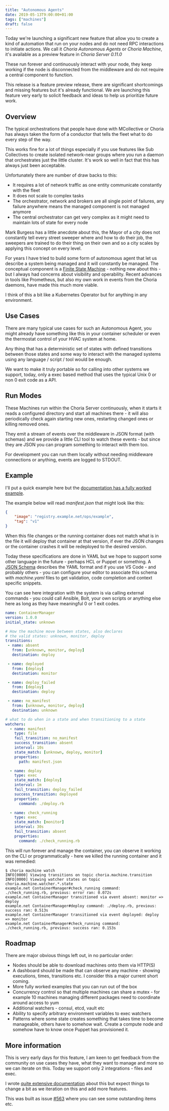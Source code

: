 ```yaml
---
title: "Autonomous Agents"
date: 2019-05-13T9:00:00+01:00
tags: ["machines"]
draft: false
---
```


Today we're launching a significant new feature that allow you to create a kind of automation that run on your nodes and do not need RPC interactions to initiate actions. We call it *Choria Autonomous Agents* or *Choria Machine*, it's available as a preview feature in *Choria Server 0.11.0*

These run forever and continuously interact with your node, they keep working if the node is disconnected from the middleware and do not require a central component to function.

This release is a feature preview release, there are significant shortcomings and missing features but it's already functional. We are launching this feature very early to solicit feedback and ideas to help us prioritize future work.

## Overview

The typical orchestrations that people have done with MCollective or Choria has always taken the form of a conductor that tells the fleet what to do every step of the way.

This works fine for a lot of things especially if you use features like Sub Collectives to create isolated network-near groups where you run a daemon that orchestrates just the little cluster. It's work so well in fact that this has always just been acceptable.

Unfortunately there are number of draw backs to this:

 * It requires a lot of network traffic as one entity communicate constantly with the fleet
 * It does not scale to complex tasks
 * The orchestrator, network and brokers are all single point of failures, any failure anywhere means the managed component is not managed anymore
 * The central orchestrator can get very complex as it might need to maintain lots of state for every node

Mark Burgess has a little anecdote about this, the Mayor of a city does not constantly tell every street sweeper where and how to do their job, the sweepers are trained to do their thing on their own and so a city scales by applying this concept on every level.

For years I have tried to build some form of autonomous agent that let us describe a system being managed and it will constantly be managed. The conceptual component is a [Finite State Machine](https://en.wikipedia.org/wiki/Finite-state_machine) - nothing new about this - but I always had concerns about visibility and operability. Recent advances in tools like Prometheus, but also my own work in events from the Choria daemons, have made this much more viable.

I think of this a bit like a Kubernetes Operator but for anything in any environment.

<!--more-->
## Use Cases

There are many typical use cases for such an Autonomous Agent, you might already have something like this in your container scheduler or even the thermostat control of your HVAC system at home.

Any thing that has a deterministic set of states with defined transitions between those states and some way to interact with the managed systems using any language / script / tool would be enough.

We want to make it truly portable so for calling into other systems we support, today, only a exec based method that uses the typical Unix 0 or non 0 exit code as a API.

## Run Modes

These Machines run within the Choria Server continuously, when it starts it reads a configured directory and start all machines there - it will also periodically check again starting new ones, restarting changed ones or killing removed ones.

They emit a stream of events over the middleware in JSON format (with schemas) and we provide a little CLI tool to watch these events - but since they are JSON you can program something to interact with them too.

For development you can run them locally without needing middleware connections or anything, events are logged to STDOUT.

## Example

I'll put a quick example here but the [documentation has a fully worked example](https://choria.io/docs/autoagents/example/).

The example below will read *manifest.json* that might look like this:

```json
{
    "image": "registry.example.net/ops/example",
    "tag": "v1"
}
```

When this file changes or the running container does not match what is in the file it will deploy that container at that version, if ever the JSON changes or the container crashes it will be redeployed to the desired version.

Today these specifications are done in YAML but we hope to support some other language in the future - perhaps HCL or Puppet or something. A [JSON Schema](https://choria.io/schemas/choria/machine/v1/manifest.json) describes the YAML format and if you use VS Code - and probably others - you can configure your editor to associate this schema with *machine.yaml* files to get validation, code completion and context specific snippets.

You can see here integration with the system is via calling external commands - you could call Ansible, Bolt, your own scripts or anything else here as long as they have meaningful 0 or 1 exit codes.

```yaml
name: ContainerManager
version: 1.0.0
initial_state: unknown

# How the machine move between states, also declares
# the valid states: unknown, monitor, deploy
transitions:
 - name: absent
   from: [unknown, monitor, deploy]
   destination: deploy

 - name: deployed
   from: [deploy]
   destination: monitor

 - name: deploy_failed
   from: [deploy]
   destination: deploy

 - name: no_manifest
   from: [unknown, monitor, deploy]
   destination: unknown

# what to do when in a state and when transitioning to a state
watchers:
  - name: manifest
    type: file
    fail_transition: no_manifest
    success_transition: absent
    interval: 10s
    state_match: [unknown, deploy, monitor]
    properties:
      path: manifest.json

  - name: deploy
    type: exec
    state_match: [deploy]
    interval: 1m
    fail_transition: deploy_failed
    success_transition: deployed
    properties:
      command: ./deploy.rb

  - name: check_running
    type: exec
    state_match: [monitor]
    interval: 30s
    fail_transition: absent
    properties:
      command: ./check_running.rb
```

This will run forever and manage the container, you can observe it working on the CLI or programmatically - here we killed the running container and it was remedied:

```nohighlight
$ choria machine watch
INFO[0000] Viewing transitions on topic choria.machine.transition
INFO[0000] Viewing watcher states on topic choria.machine.watcher.*.state
example.net ContainerManager#check_running command: ./check_running.rb, previous: error ran: 0.072s
example.net ContainerManager transitioned via event absent: monitor => deploy
example.net ContainerManager#deploy command: ./deploy.rb, previous: success ran: 0.513s
example.net ContainerManager transitioned via event deployed: deploy => monitor
example.net ContainerManager#check_running command: ./check_running.rb, previous: success ran: 0.153s
```

## Roadmap

There are major obvious things left out, in no particular order:

 * Nodes should be able to download machines onto them via HTTP(S)
 * A dashboard should be made that can observe any machine - showing executions, times, transitions etc. I consider this a major current short coming.
 * More fully worked examples that you can run out of the box
 * Concurrency control so that multiple machines can share a mutex - for example 10 machines managing different packages need to coordinate around access to yum
 * Additional watchers - consul, etcd, vault etc
 * Ability to specify arbitrary environment variables to exec watchers
 * Patterns where some state creates something that takes time to become manageable, others have to somehow wait. Create a compute node and somehow have to know once Puppet has provisioned it.

## More information

This is very early days for this feature, I am keen to get feedback from the community on use cases they have, what they want to manage and more so we can iterate on this. Today we support only 2 integrations - files and exec.

I wrote [quite extensive documentation](https://choria.io/docs/autoagents/) about this but expect things to change a bit as we iteration on this and add more features.

This was built as issue [#563](https://github.com/choria-io/go-choria/issues/563) where you can see some outstanding items etc.
